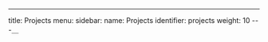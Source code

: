 ---
title: Projects
menu:
  sidebar:
    name: Projects
    identifier: projects
    weight: 10
---＿